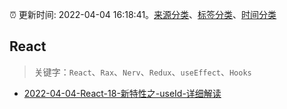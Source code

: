 :alarm_clock: 更新时间: 2022-04-04 16:18:41。[来源分类](../README.md)、[标签分类](../TAGS.md)、[时间分类](../TIMELINE.md)

## React


> 关键字：`React`、`Rax`、`Nerv`、`Redux`、`useEffect`、`Hooks`



- [2022-04-04-React-18-新特性之-useId-详细解读](https://toutiao.io/k/s3y8l9h) 